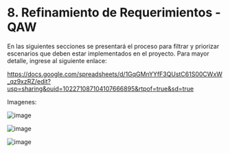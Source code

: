 # 8. Refinamiento de Requerimientos - QAW

En las siguientes secciones se presentará el proceso para filtrar y priorizar escenarios que deben estar implementados en el proyecto.
Para mayor detalle, ingrese al siguiente enlace:

https://docs.google.com/spreadsheets/d/1GqGMnYYfF3QUstC61S00CWxW_qz9xzRZ/edit?usp=sharing&ouid=102271087104107666895&rtpof=true&sd=true

Imagenes:

![image](https://drive.google.com/uc?export=view&id=17t2wHYYh6LjSwMgHJ5DFfwz_TX4bh3yG)

![image](https://drive.google.com/uc?export=view&id=114dGEk50KZy8pb6QvLEjy1AsA7lGNgRr)

![image](https://drive.google.com/uc?export=view&id=1V92pzqxr2Uy6jBfhZ7K6fRjl6WE9RP9n)
